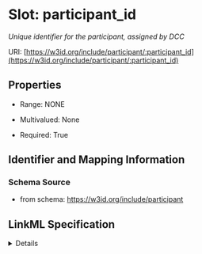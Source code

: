 # Slot: participant_id
_Unique identifier for the participant, assigned by DCC_


URI: [https://w3id.org/include/participant/:participant_id](https://w3id.org/include/participant/:participant_id)



<!-- no inheritance hierarchy -->




## Properties

* Range: NONE
* Multivalued: None



* Required: True





## Identifier and Mapping Information







### Schema Source


* from schema: https://w3id.org/include/participant




## LinkML Specification

<details>
```yaml
name: participant_id
definition_uri: include:participant_id
description: Unique identifier for the participant, assigned by DCC
title: Participant Id
from_schema: https://w3id.org/include/participant
rank: 1000
alias: participant_id
domain_of:
- Participant
- DataFile
required: true

```
</details>